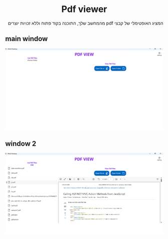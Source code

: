 <h1 style="text-align:center">Pdf viewer</h1>
<p dir="rtl">המציג האופטימלי של קבצי pdf מהמחשב שלך, התוכנה בקוד פתוח וללא זכויות יוצרים </p>
<h2>main window</h2>
<img src="https://raw.githubusercontent.com/BSdeployment/WinUiProject/main/PdfWiver/pdf1.png"/>
<h2>window 2</h2>
<img src="https://raw.githubusercontent.com/BSdeployment/WinUiProject/main/PdfWiver/pdf2.png"/>

